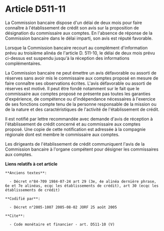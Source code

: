 # Article D511-11

La Commission bancaire dispose d'un délai de deux mois pour faire connaître à l'établissement de crédit son avis sur la
proposition de désignation du commissaire aux comptes. En l'absence de réponse de la Commission bancaire dans le délai
imparti, son avis est réputé favorable.

Lorsque la Commission bancaire recourt au complément d'information prévu au troisième alinéa de l'article D. 511-10, le délai
de deux mois prévu ci-dessus est suspendu jusqu'à la réception des informations complémentaires.

La Commission bancaire ne peut émettre un avis défavorable ou assorti de réserves sans avoir mis le commissaire aux comptes
proposé en mesure de faire connaître ses observations écrites. L'avis défavorable ou assorti de réserves est motivé. Il peut
être fondé notamment sur le fait que le commissaire aux comptes proposé ne présente pas toutes les garanties d'expérience, de
compétence ou d'indépendance nécessaires à l'exercice de ses fonctions compte tenu de la personne responsable de la mission
ou de la nature et des caractéristiques de l'activité de l'établissement de crédit.

Il est notifié par lettre recommandée avec demande d'avis de réception à l'établissement de crédit concerné et au commissaire
aux comptes proposé. Une copie de cette notification est adressée à la compagnie régionale dont est membre le commissaire aux
comptes.

Les dirigeants de l'établissement de crédit communiquent l'avis de la Commission bancaire à l'organe compétent pour désigner
les commissaires aux comptes.

**Liens relatifs à cet article**

	**Anciens textes**:

	  - Décret n°84-709 1984-07-24 art 29 (3e, 4e alinéa dernière phrase, 6e et 7e alinéas, ecqc les établissements de crédit), art 30 (ecqc les établissements de crédit)

	**Codifié par**:

	  - Décret n°2005-1007 2005-08-02 JORF 25 août 2005

	**Cite**:

	  - Code monétaire et financier - art. D511-10 (V)
